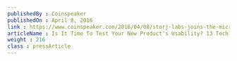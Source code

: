 ```yaml
---
publishedBy : Coinspeaker
publishedOn : April 8, 2016
link : https://www.coinspeaker.com/2016/04/08/storj-labs-joins-the-microsoft-azure-blockchain-ecosystem/
articleName : Is It Time To Test Your New Product's Usability? 13 Tech Experts Weigh In
weight : 216 
class : pressArticle
---
```

